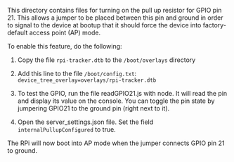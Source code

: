 This directory contains files for turning on the pull up resistor for GPIO pin 21.
This allows a jumper to be placed between this pin and ground in order to signal
to the device at bootup that it should force the device into factory-default
access point (AP) mode.

To enable this feature, do the following:

1. Copy the file `rpi-tracker.dtb` to the `/boot/overlays` directory

2. Add this line to the file `/boot/config.txt`:
`device_tree_overlay=overlays/rpi-tracker.dtb`

3. To test the GPIO, run the file readGPIO21.js with node. It will read the pin and display its value on the console. You can toggle the pin state by jumpering GPIO21 to the ground pin (right next to it).

4. Open the server_settings.json file. Set the field `internalPullupConfigured` to true.

The RPi will now boot into AP mode when the jumper connects GPIO pin 21 to ground.
